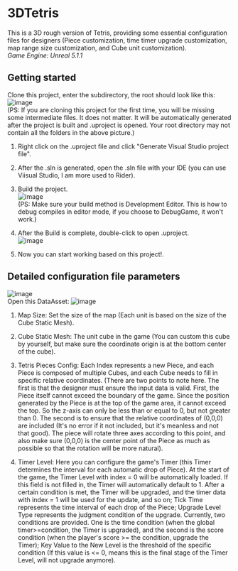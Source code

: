# 3DTetris
This is a 3D rough version of Tetris, providing some essential configuration files for designers (Piece customization, time timer upgrade customization, map range size customization, and Cube unit customization).  
*Game Engine: Unreal 5.1.1*  

## Getting started
Clone this project, enter the subdirectory, the root should look like this:
![image](https://github.com/Chen-GameD/3DTetris/assets/58096097/3121aa7a-cd2d-47de-88f9-de78ee689608)  
(PS: If you are cloning this project for the first time, you will be missing some intermediate files. It does not matter. It will be automatically generated after the project is built and .uproject is opened. Your root directory may not contain all the folders in the above picture.)    

1. Right click on the .uproject file and click "Generate Visual Studio project file".  

2. After the .sln is generated, open the .sln file with your IDE (you can use Viisual Studio, I am more used to Rider).  

3. Build the project.  
![image](https://github.com/Chen-GameD/3DTetris/assets/58096097/bf43be71-2c43-4271-9936-dd3f5b7e67b3)  
(PS: Make sure your build method is Development Editor. This is how to debug compiles in editor mode, if you choose to DebugGame, it won't work.)  

4. After the Build is complete, double-click to open .uproject.  
![image](https://github.com/Chen-GameD/3DTetris/assets/58096097/bc1aa196-3581-45d9-904b-fe23430c4de8)

5. Now you can start working based on this project!.  

## Detailed configuration file parameters
 ![image](https://github.com/Chen-GameD/3DTetris/assets/58096097/a0021bea-6b2c-4834-aff3-93c82d0d3d99)  
 Open this DataAsset:
 ![image](https://github.com/Chen-GameD/3DTetris/assets/58096097/48479262-b490-4afc-9dd0-a82d7e9f88b9)  
1. Map Size: Set the size of the map (Each unit is based on the size of the Cube Static Mesh).  

2. Cube Static Mesh: The unit cube in the game (You can custom this cube by yourself, but make sure the coordinate origin is at the bottom center of the cube).  

3. Tetris Pieces Config: Each Index represents a new Piece, and each Piece is composed of multiple Cubes, and each Cube needs to fill in specific relative coordinates. (There are two points to note here. The first is that the designer must ensure the input data is valid. First, the Piece itself cannot exceed the boundary of the game. Since the position generated by the Piece is at the top of the game area, it cannot exceed the top. So the z-axis can only be less than or equal to 0, but not greater than 0. The second is to ensure that the relative coordinates of (0,0,0) are included (It's no error if it not included, but it's meanless and not that good). The piece will rotate three axes according to this point, and also make sure (0,0,0) is the center point of the Piece as much as possible so that the rotation will be more natural).  

5. Timer Level: Here you can configure the game's Timer (this Timer determines the interval for each automatic drop of Piece). At the start of the game, the Timer Level with index = 0 will be automatically loaded. If this field is not filled in, the Timer will automatically default to 1. After a certain condition is met, the Timer will be upgraded, and the timer data with index = 1 will be used for the update, and so on; Tick Time represents the time interval of each drop of the Piece; Upgrade Level Type represents the judgment condition of the upgrade. Currently, two conditions are provided. One is the time condition (when the global timer>=condition, the Timer is upgraded), and the second is the score condition (when the player's score >= the condition, upgrade the Timer); Key Value to the New Level is the threshold of the specific condition (If this value is <= 0, means this is the final stage of the Timer Level, will not upgrade anymore). 
